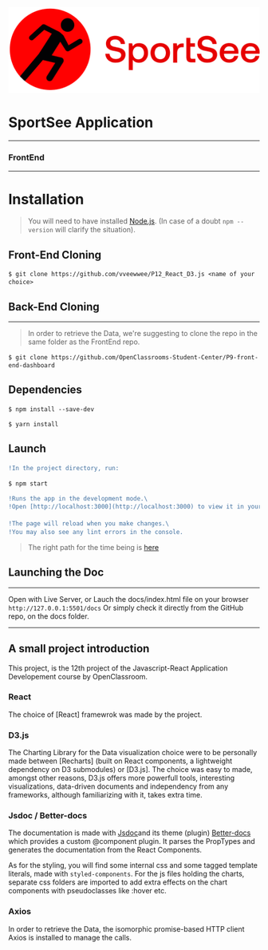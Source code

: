 ![logo](/src/assets/logo.png)

# SportSee Application

---

### FrontEnd

---

# Installation

> You will need to have installed [Node.js](https://nodejs.org/en/).
> (In case of a doubt `npm --version` will clarify the situation).

## Front-End Cloning

```npm
$ git clone https://github.com/vveewwee/P12_React_D3.js <name of your choice>
```

## Back-End Cloning

---

> In order to retrieve the Data, we're suggesting to clone the repo in the same folder as the FrontEnd repo.

```npm
$ git clone https://github.com/OpenClassrooms-Student-Center/P9-front-end-dashboard
```

## Dependencies

```npm
$ npm install --save-dev
```

```npm
$ yarn install
```

## Launch
```diff
!In the project directory, run:
```
```npm
$ npm start
```
```diff
!Runs the app in the development mode.\
!Open [http://localhost:3000](http://localhost:3000) to view it in your browser.

!The page will reload when you make changes.\
!You may also see any lint errors in the console.
```
> The right path for the time being is [here](http://localhost:3000/user)

## Launching the Doc

---

Open with Live Server, or Lauch the docs/index.html file on your browser
`http://127.0.0.1:5501/docs`
Or simply check it directly from the GitHub repo, on the docs folder.

---

## A small project introduction

This project, is the 12th project of the Javascript-React Application Developement course by OpenClassroom.

### React

The choice of [React] framewrok was made by the project.

### D3.js

The Charting Library for the Data visualization choice were to be personally made between [Recharts] (built on React components, a lightweight dependency on D3 submodules) or [D3.js].
The choice was easy to made, amongst other reasons, D3.js offers more powerfull tools, interesting visualizations, data-driven documents and independency from any frameworks, although familiarizing with it, takes extra time.

### Jsdoc / Better-docs

The documentation is made with [Jsdoc](https://github.com/jsdoc/jsdoc)and its theme (plugin) [Better-docs](https://github.com/SoftwareBrothers/better-docs) which provides a custom @component plugin. It parses the PropTypes and generates the documentation from the React Components.

As for the styling, you will find some internal css and some tagged template literals, made with `styled-components`. For the js files holding the charts, separate css folders are imported to add extra effects on the chart components with pseudoclasses like :hover etc.

### Axios

In order to retrieve the Data, the isomorphic promise-based HTTP client Axios is installed to manage the calls.
